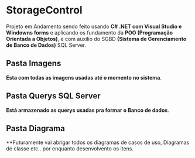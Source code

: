 # StorageControl
Projeto em Andamento sendo feito usando **C# .NET com Visual Studio e Windowns forms** e aplicando os fundamento da **POO (Programação Orientada a Objetos)**, e com auxilio do SGBD **(Sistema de Gerenciamento de Banco de Dados)** SQL Server.

## Pasta Imagens
**Esta com todas as imagens usadas até o momento no sistema**.

## Pasta Querys SQL Server
**Está armazenado as querys usadas pra formar o Banco de dados**.

## Pasta Diagrama
**Futuramente vai abrigar todos os diagramas de casos de uso, Diagramas de classe etc.. por enquanto desenvolvento os itens.
